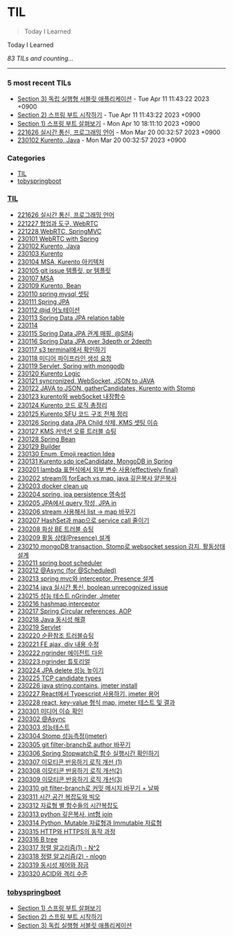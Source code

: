 # TIL
> Today I Learned

Today I Learned


_83 TILs and counting..._

---

### 5 most recent TILs

- [Section 3) 독립 실행형 서블릿 애플리케이션](tobyspringboot/230411_section3.md) - Tue Apr 11 11:43:22 2023 +0900
- [Section 2) 스프링 부트 시작하기](tobyspringboot/230410_section2.md) - Tue Apr 11 11:43:22 2023 +0900
- [Section 1) 스프링 부트 살펴보기](tobyspringboot/230410_section1.md) - Mon Apr 10 18:11:10 2023 +0900
- [221626 실시간 통신, 프로그래밍 언어](TIL/221226.md) - Mon Mar 20 00:32:57 2023 +0900
- [230102 Kurento, Java](TIL/230102.md) - Mon Mar 20 00:32:57 2023 +0900

### Categories

- [TIL](#TIL)
- [tobyspringboot](#tobyspringboot)

### [TIL](#TIL)
- [221626 실시간 통신, 프로그래밍 언어](TIL/221226.md)
- [221227 협업과 도구, WebRTC](TIL/221227.md)
- [221228 WebRTC, SpringMVC](TIL/221228.md)
- [230101 WebRTC with Spring](TIL/230101.md)
- [230102 Kurento, Java](TIL/230102.md)
- [230103 Kurento](TIL/230103.md)
- [230104 MSA, Kurento 아키텍처](TIL/230104.md)
- [230105 git issue 템플릿, pr 템플릿](TIL/230105.md)
- [230107 MSA](TIL/230107.md)
- [230109 Kurento, Bean](TIL/230109.md)
- [230110 spring mysql 셋팅](TIL/230110.md)
- [230111 Spring JPA](TIL/230111.md)
- [230112 @id 어노테이션](TIL/230112.md)
- [230113 Spring Data JPA relation table](TIL/230113.md)
- [230114](TIL/230114.md)
- [230115 Spring Data JPA 관계 매핑, @Slf4j](TIL/230115.md)
- [230116 Spring Data JPA over 3depth or 2depth](TIL/230116.md)
- [230117 s3 terminal에서 확인하기](TIL/230117.md)
- [230118 미디어 파이프라인 생성 요청](TIL/230118.md)
- [230119 Servlet, Spring with mongodb](TIL/230119.md)
- [230120 Kurento Logic](TIL/230120.md)
- [230121 syncronized, WebSocket, JSON to JAVA](TIL/230121.md)
- [230122 JAVA to JSON, gatherCandidates, Kurento with Stomp](TIL/230122.md)
- [230123 kurento와 webSocket 내장함수](TIL/230123.md)
- [230124 Kurento 코드 로직 총정리](TIL/230124.md)
- [230125 Kurento SFU 코드 구조 전체 정리](TIL/230125.md)
- [230126 Spring data JPA Child 삭제, KMS 셋팅 이슈](TIL/230126.md)
- [230127 KMS 커넥션 오류 트러블 슈팅](TIL/230127.md)
- [230128 Spring Bean](TIL/230128.md)
- [230129 Builder](TIL/230129.md)
- [230130 Enum, Emoji reaction Idea](TIL/230130.md)
- [230131 Kurento sdp iceCandidate, MongoDB in Spring](TIL/230131.md)
- [230201 lambda 표현식에서 외부 변수 사용(effectively final)](TIL/230201.md)
- [230202 stream의 forEach vs map, java 깊은복사 얕은복사](TIL/230202.md)
- [230203 docker clean up](TIL/230203.md)
- [230204 spring, jpa persistence 영속성](TIL/230204.md)
- [230205 JPA에서 query 작성, JPA in](TIL/230205.md)
- [230206 stream 사용해서 list -> map 바꾸기](TIL/230206.md)
- [230207 HashSet과 map으로 service call 줄이기](TIL/230207.md)
- [230208 화상 BE 트러블 슈팅](TIL/230208.md)
- [230209 활동 상태(Presence) 설계](TIL/230209.md)
- [230210 mongoDB transaction, Stomp로 websocket session 감지, 활동상태 설계](TIL/230210.md)
- [230211 spring boot scheduler](TIL/230211.md)
- [230212 @Async (for @Scheduled)](TIL/230212.md)
- [230213 spring mvc와 interceptor, Presence 설계](TIL/230213.md)
- [230214 java 실시간 통신, boolean unrecognized issue](TIL/230214.md)
- [230215 성능 테스트 nGrinder, Jmeter](TIL/230215.md)
- [230216 hashmap,interceptor](TIL/230216.md)
- [230217 Spring Circular references, AOP](TIL/230217.md)
- [230218 Java 동시성 해결](TIL/230218.md)
- [230219 Servlet](TIL/230219.md)
- [230220 순환참조 트러블슈팅](TIL/230220.md)
- [230221 FE ajax, div 내용 수정](TIL/230221.md)
- [230222 ngrinder 에이전트 다운](TIL/230222.md)
- [230223 ngrinder 튜토리얼](TIL/230223.md)
- [230224 JPA delete 성능 높이기](TIL/230224.md)
- [230225 TCP candidate types](TIL/230225.md)
- [230226 java string.contains, jmeter install](TIL/230226.md)
- [230227 React에서 Typescript 사용하기, jmeter 용어](TIL/230227.md)
- [230228 react, key-value 형식 map, jmeter 테스트 및 결과](TIL/230228.md)
- [230301 미디어 이슈 확인](TIL/230301.md)
- [230302 @Async](TIL/230302.md)
- [230303 성능테스트](TIL/230303.md)
- [230304 Stomp 성능측정(jmeter)](TIL/230304.md)
- [230305 git filter-branch로 author 바꾸기](TIL/230305.md)
- [230306 Spring Stopwatch로 함수 실행시간 확인하기](TIL/230306.md)
- [230307 이모티콘 반응하기 로직 개선 (1)](TIL/230307.md)
- [230308 이모티콘 반응하기 로직 개선(2)](TIL/230308.md)
- [230309 이모티콘 반응하기 로직 개선(3)](TIL/230309.md)
- [230310 git filter-branch로 커밋 메시지 바꾸기 + 날짜](TIL/230310.md)
- [230311 시간,공간 복잡도와 빅오](TIL/230311.md)
- [230312 자료형 별 함수들의 시간복잡도](TIL/230312.md)
- [230313 python 깊은복사, int형 join](TIL/230313.md)
- [230314 Python, Mutable 자료형과 Immutable 자료형](TIL/230314.md)
- [230315 HTTP와 HTTPS의 동작 과정](TIL/230315.md)
- [230316 B tree](TIL/230316.md)
- [230317 정렬 알고리즘(1) - N^2](TIL/230317.md)
- [230318 정렬 알고리즘(2) - nlogn](TIL/230318.md)
- [230319 동시성 제어와 잠금](TIL/230319.md)
- [230320 ACID와 격리 수준](TIL/230320.md)

### [tobyspringboot](#tobyspringboot)
- [Section 1) 스프링 부트 살펴보기](tobyspringboot/230410_section1.md)
- [Section 2) 스프링 부트 시작하기](tobyspringboot/230410_section2.md)
- [Section 3) 독립 실행형 서블릿 애플리케이션](tobyspringboot/230411_section3.md)

[1]: https://github.com/suzieep/TIL

